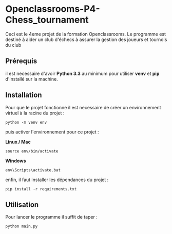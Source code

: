 # Openclassrooms-P4-Chess_tournament

Ceci est le 4eme projet de la formation Openclassrooms. 
Le programme est destiné à aider un club d'échecs à assurer la gestion des joueurs et tournois du club

## Prérequis

il est necessaire d'avoir **Python 3.3** au minimum pour utiliser **venv** et **pip** d'installé sur la machine.

## Installation

Pour que le projet fonctionne il est necessaire de créer un environnement virtuel à la racine du projet :

```
python -m venv env
```

puis activer l'environnement pour ce projet :

**Linux / Mac**
```
source env/bin/activate
```

**Windows**

```
env\Scripts\activate.bat
```

enfin, il faut installer les dépendances du projet :

```
pip install -r requirements.txt
```

## Utilisation

Pour lancer le programme il suffit de taper :

```
python main.py
```